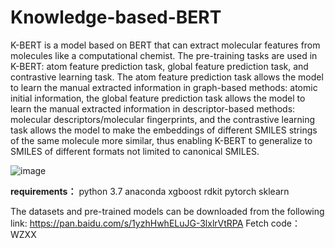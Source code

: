 # Knowledge-based-BERT
 K-BERT is a model based on BERT that can extract molecular features from molecules like a computational chemist. The pre-training tasks are used in K-BERT: atom feature prediction task, global feature prediction task, and contrastive learning task. The atom feature prediction task allows the model to learn the manual extracted information in graph-based methods: atomic initial information, the global feature prediction task allows the model to learn the manual extracted information in descriptor-based methods: molecular descriptors/molecular fingerprints, and the contrastive learning task allows the model to make the embeddings of different SMILES strings of the same molecule more similar, thus enabling K-BERT to generalize to SMILES of different formats not limited to canonical SMILES.

![image](<https://github.com/wzxxxx/Knowledge-based-BERT/blob/main/figure/Knowledge-based%20BERT.png>)



**requirements：**
python 3.7
anaconda
xgboost
rdkit
pytorch
sklearn



The datasets and pre-trained models can be downloaded from the following link: https://pan.baidu.com/s/1yzhHwhELuJG-3lxlrVtRPA  Fetch code：WZXX

